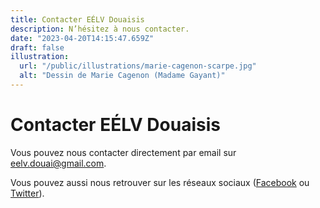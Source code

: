```yaml
---
title: Contacter EÉLV Douaisis
description: N’hésitez à nous contacter.
date: "2023-04-20T14:15:47.659Z"
draft: false
illustration:
  url: "/public/illustrations/marie-cagenon-scarpe.jpg"
  alt: "Dessin de Marie Cagenon (Madame Gayant)"
---
```


# Contacter EÉLV Douaisis

Vous pouvez nous contacter directement par email sur [eelv.douai@gmail.com](mailto:eelv.douai@gmail.com).

Vous pouvez aussi nous retrouver sur les réseaux sociaux ([Facebook](https://www.facebook.com/eelvdouai/) ou [Twitter](https://twitter.com/eelv_douai)).
